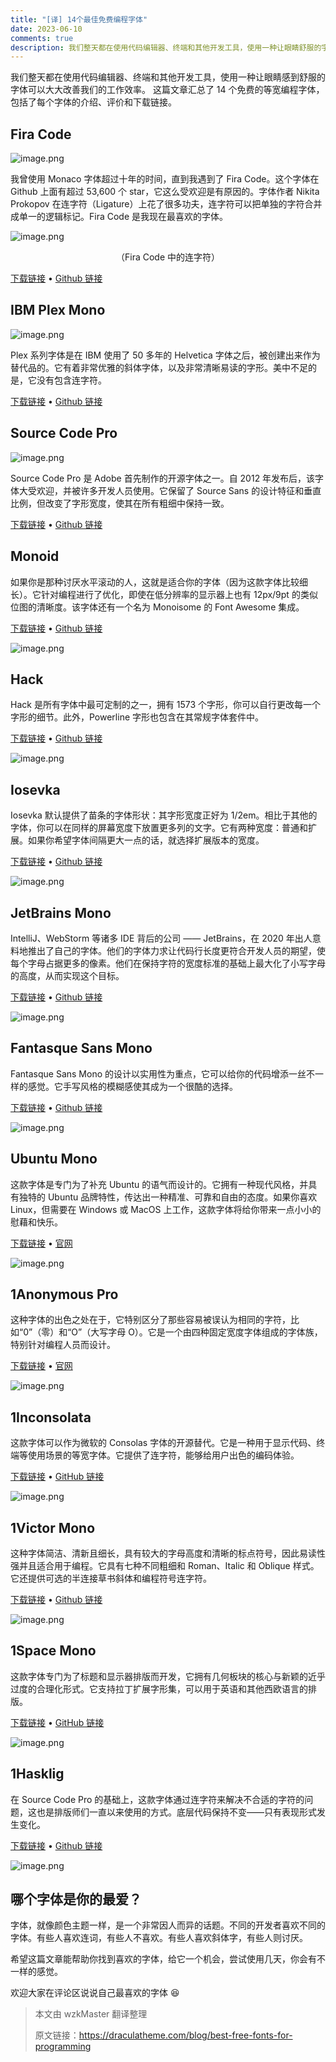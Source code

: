 ```yaml
---
title: "[译] 14个最佳免费编程字体"
date: 2023-06-10
comments: true
description: 我们整天都在使用代码编辑器、终端和其他开发工具，使用一种让眼睛舒服的字体可以大大改善我们的工作效率。这篇文章汇总了 14 个可以免费下载的等宽编程字体，包括了每个字体的介绍、评价和下载链接。
---
```


我们整天都在使用代码编辑器、终端和其他开发工具，使用一种让眼睛感到舒服的字体可以大大改善我们的工作效率。
这篇文章汇总了 14 个免费的等宽编程字体，包括了每个字体的介绍、评价和下载链接。

## Fira Code

![image.png](https://p9-juejin.byteimg.com/tos-cn-i-k3u1fbpfcp/4751746b01c94dd38b7e967104ccda06~tplv-k3u1fbpfcp-watermark.image?)

我曾使用 Monaco 字体超过十年的时间，直到我遇到了 Fira Code。这个字体在 Github 上面有超过 53,600 个 star，它这么受欢迎是有原因的。字体作者 Nikita Prokopov 在连字符（Ligature）上花了很多功夫，连字符可以把单独的字符合并成单一的逻辑标记。Fira Code 是我现在最喜欢的字体。

<img src="https://p9-juejin.byteimg.com/tos-cn-i-k3u1fbpfcp/8ed64912a206402094f5a5df84fa10c0~tplv-k3u1fbpfcp-watermark.image?" alt="image.png"></p>

<p align=center>（Fira Code 中的连字符）</p>

[下载链接](https://github.com/tonsky/FiraCode/releases/download/5.2/Fira_Code_v5.2.zip) • [Github 链接](https://github.com/tonsky/FiraCode)

## IBM Plex Mono

![image.png](https://p1-juejin.byteimg.com/tos-cn-i-k3u1fbpfcp/272f9a61e91c414ba77d9d7c126958d4~tplv-k3u1fbpfcp-watermark.image?)

Plex 系列字体是在 IBM 使用了 50 多年的 Helvetica 字体之后，被创建出来作为替代品的。它有着非常优雅的斜体字体，以及非常清晰易读的字形。美中不足的是，它没有包含连字符。

[下载链接](https://github.com/IBM/plex/archive/v5.1.3.zip) • [Github 链接](https://github.com/IBM/plex)

## Source Code Pro

![image.png](https://p9-juejin.byteimg.com/tos-cn-i-k3u1fbpfcp/a044e3c7b06c4229a6f52c51b3773fc9~tplv-k3u1fbpfcp-watermark.image?)

Source Code Pro 是 Adobe 首先制作的开源字体之一。自 2012 年发布后，该字体大受欢迎，并被许多开发人员使用。它保留了 Source Sans 的设计特征和垂直比例，但改变了字形宽度，使其在所有粗细中保持一致。

[下载链接](https://github.com/adobe-fonts/source-code-pro/archive/2.038R-ro/1.058R-it/1.018R-VAR.zip) • [Github 链接](https://github.com/adobe-fonts/source-code-pro)

## Monoid

如果你是那种讨厌水平滚动的人，这就是适合你的字体（因为这款字体比较细长）。它针对编程进行了优化，即使在低分辨率的显示器上也有 12px/9pt 的类似位图的清晰度。该字体还有一个名为 Monoisome 的 Font Awesome 集成。

[下载链接](https://github.com/larsenwork/monoid/archive/0.61.zip) • [Github 链接](https://github.com/larsenwork/monoid)

![image.png](https://p6-juejin.byteimg.com/tos-cn-i-k3u1fbpfcp/fc002edd27724ab19d9978a7fe2fd7d3~tplv-k3u1fbpfcp-watermark.image?)

## Hack

Hack 是所有字体中最可定制的之一，拥有 1573 个字形，你可以自行更改每一个字形的细节。此外，Powerline 字形也包含在其常规字体套件中。

[下载链接](https://github.com/source-foundry/Hack/archive/v3.003.zip) • [Github 链接](https://github.com/source-foundry/Hack)

![image.png](https://p6-juejin.byteimg.com/tos-cn-i-k3u1fbpfcp/25e043dce3614820adc1f87fdf845022~tplv-k3u1fbpfcp-watermark.image?)

## Iosevka

Iosevka 默认提供了苗条的字体形状：其字形宽度正好为 1/2em。相比于其他的字体，你可以在同样的屏幕宽度下放置更多列的文字。它有两种宽度：普通和扩展。如果你希望字体间隔更大一点的话，就选择扩展版本的宽度。

[下载链接](https://github.com/be5invis/Iosevka/archive/v4.5.0.zip) • [Github 链接](https://github.com/be5invis/Iosevka)

![image.png](https://p3-juejin.byteimg.com/tos-cn-i-k3u1fbpfcp/3f7e8d6368454e659e513158e27d1c16~tplv-k3u1fbpfcp-watermark.image?)

## JetBrains Mono

IntelliJ、WebStorm 等诸多 IDE 背后的公司 —— JetBrains，在 2020 年出人意料地推出了自己的字体。他们的字体力求让代码行长度更符合开发人员的期望，使每个字母占据更多的像素。他们在保持字符的宽度标准的基础上最大化了小写字母的高度，从而实现这个目标。

[下载链接](https://github.com/JetBrains/JetBrainsMono/releases/download/v2.225/JetBrainsMono-2.225.zip) • [Github 链接](https://github.com/JetBrains/JetBrainsMono)

![image.png](https://p3-juejin.byteimg.com/tos-cn-i-k3u1fbpfcp/a916c799d65d4a2eb2b53df34ec2228e~tplv-k3u1fbpfcp-watermark.image?)

## Fantasque Sans Mono

Fantasque Sans Mono 的设计以实用性为重点，它可以给你的代码增添一丝不一样的感觉。它手写风格的模糊感使其成为一个很酷的选择。

[下载链接](https://github.com/belluzj/fantasque-sans/archive/v1.8.0.zip) • [Github 链接](https://github.com/belluzj/fantasque-sans)

![image.png](https://p3-juejin.byteimg.com/tos-cn-i-k3u1fbpfcp/b9d850868d1f442cac510148f258331e~tplv-k3u1fbpfcp-watermark.image?)

## Ubuntu Mono

这款字体是专门为了补充 Ubuntu 的语气而设计的。它拥有一种现代风格，并具有独特的 Ubuntu 品牌特性，传达出一种精准、可靠和自由的态度。如果你喜欢 Linux，但需要在 Windows 或 MacOS 上工作，这款字体将给你带来一点小小的慰藉和快乐。

[下载链接](https://assets.ubuntu.com/v1/0cef8205-ubuntu-font-family-0.83.zip) • [官网](https://design.ubuntu.com/font/)

![image.png](https://p6-juejin.byteimg.com/tos-cn-i-k3u1fbpfcp/88ea4f815d284329bff5d83f2aecc5ef~tplv-k3u1fbpfcp-watermark.image?)

## 1Anonymous Pro

这种字体的出色之处在于，它特别区分了那些容易被误认为相同的字符，比如“0”（零）和“O”（大写字母 O）。它是一个由四种固定宽度字体组成的字体族，特别针对编程人员而设计。

[下载链接](https://www.marksimonson.com/assets/content/fonts/AnonymousPro-1_002.zip) • [官网](https://www.marksimonson.com/fonts/view/anonymous-pro)

![image.png](https://p1-juejin.byteimg.com/tos-cn-i-k3u1fbpfcp/7dd4850ed1024ea8bdc42dc8205821fe~tplv-k3u1fbpfcp-watermark.image?)

## 1Inconsolata

这款字体可以作为微软的 Consolas 字体的开源替代。它是一种用于显示代码、终端等使用场景的等宽字体。它提供了连字符，能够给用户出色的编码体验。

[下载链接](https://github.com/googlefonts/Inconsolata/archive/v3.000.zip) • [GitHub 链接](https://github.com/googlefonts/Inconsolata)

![image.png](https://p9-juejin.byteimg.com/tos-cn-i-k3u1fbpfcp/a2cb86c10d614651a17b3e9d393eebca~tplv-k3u1fbpfcp-watermark.image?)

## 1Victor Mono

这种字体简洁、清新且细长，具有较大的字母高度和清晰的标点符号，因此易读性强并且适合用于编程。它具有七种不同粗细和 Roman、Italic 和 Oblique 样式。它还提供可选的半连接草书斜体和编程符号连字符。

[下载链接](https://github.com/rubjo/victor-mono/archive/v1.4.2.zip) • [Github 链接](https://github.com/rubjo/victor-mono)

![image.png](https://p9-juejin.byteimg.com/tos-cn-i-k3u1fbpfcp/39beac14917541fbae2ae12ba7eac0f8~tplv-k3u1fbpfcp-watermark.image?)

## 1Space Mono

这款字体专门为了标题和显示器排版而开发，它拥有几何板块的核心与新颖的近乎过度的合理化形式。它支持拉丁扩展字形集，可以用于英语和其他西欧语言的排版。

[下载链接](https://github.com/googlefonts/spacemono/archive/f5ebc1e1c0.zip) • [GitHub 链接](https://github.com/googlefonts/spacemono)

![image.png](https://p6-juejin.byteimg.com/tos-cn-i-k3u1fbpfcp/305e7f722e9e4c41a02e00499a3e7586~tplv-k3u1fbpfcp-watermark.image?)

## 1Hasklig

在 Source Code Pro 的基础上，这款字体通过连字符来解决不合适的字符的问题，这也是排版师们一直以来使用的方式。底层代码保持不变——只有表现形式发生变化。

[下载链接](https://github.com/i-tu/Hasklig/archive/v1.2.zip) • [Github 链接](https://github.com/i-tu/Hasklig)

![image.png](https://p3-juejin.byteimg.com/tos-cn-i-k3u1fbpfcp/0ab1d4bb0f1b4d2995b2c9df1bf95fa0~tplv-k3u1fbpfcp-watermark.image?)

## 哪个字体是你的最爱？

字体，就像颜色主题一样，是一个非常因人而异的话题。不同的开发者喜欢不同的字体。有些人喜欢连词，有些人不喜欢。有些人喜欢斜体字，有些人则讨厌。

希望这篇文章能帮助你找到喜欢的字体，给它一个机会，尝试使用几天，你会有不一样的感觉。

欢迎大家在评论区说说自己最喜欢的字体 😆

> 本文由 wzkMaster 翻译整理
>
> 原文链接：<https://draculatheme.com/blog/best-free-fonts-for-programming>
